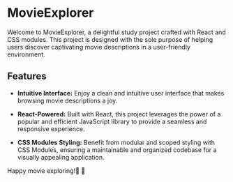 # MovieExplorer

Welcome to MovieExplorer, a delightful study project crafted with React and CSS modules. This project is designed with the sole purpose of helping users discover captivating movie descriptions in a user-friendly environment.

## Features

- **Intuitive Interface:** Enjoy a clean and intuitive user interface that makes browsing movie descriptions a joy.

- **React-Powered:** Built with React, this project leverages the power of a popular and efficient JavaScript library to provide a seamless and responsive experience.

- **CSS Modules Styling:** Benefit from modular and scoped styling with CSS Modules, ensuring a maintainable and organized codebase for a visually appealing application.

Happy movie exploring!&#127839; &#127909;